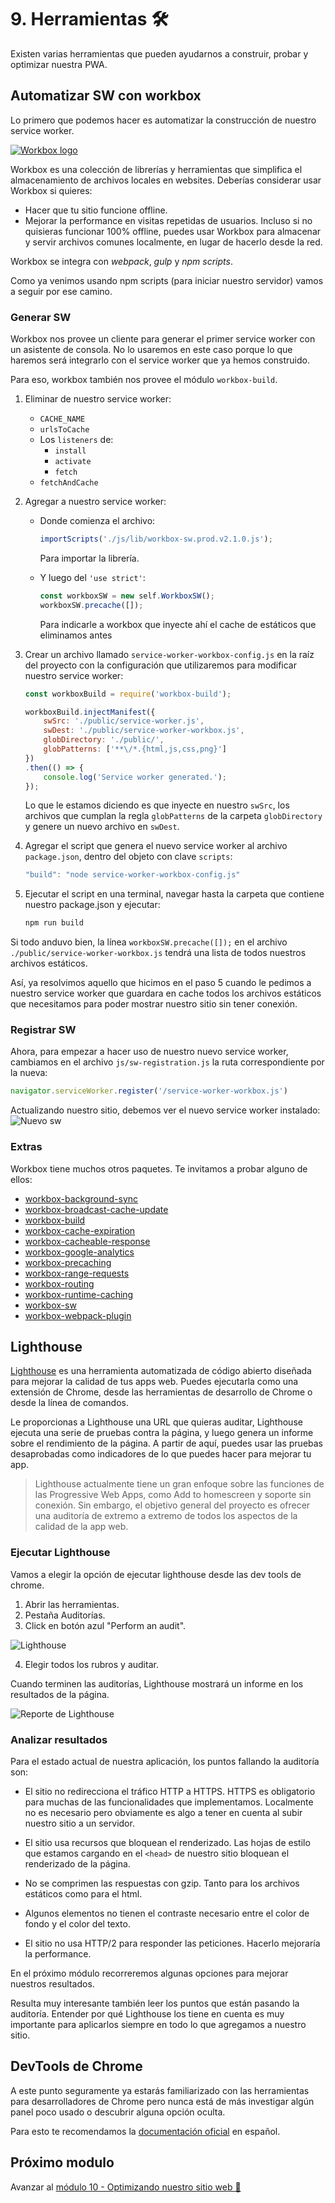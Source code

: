 # 9. Herramientas 🛠️
Existen varias herramientas que pueden ayudarnos a construir, probar y optimizar nuestra PWA.

## Automatizar SW con workbox
Lo primero que podemos hacer es automatizar la construcción de nuestro service worker.

[![Workbox logo](./images/workbox-logo.png)](https://workboxjs.org/)

Workbox es una colección de librerías y herramientas que simplifica el almacenamiento de archivos locales en websites. Deberías considerar usar Workbox si quieres:
- Hacer que tu sitio funcione offline.
- Mejorar la performance en visitas repetidas de usuarios. Incluso si no quisieras funcionar 100% offline, puedes usar Workbox para almacenar y servir archivos comunes localmente, en lugar de hacerlo desde la red.

Workbox se integra con _webpack_, _gulp_ y _npm scripts_.

Como ya venimos usando npm scripts (para iniciar nuestro servidor) vamos a seguir por ese camino.

### Generar SW
Workbox nos provee un cliente para generar el primer service worker con un asistente de consola. No lo usaremos en este caso porque lo que haremos será integrarlo con el service worker que ya hemos construido.

Para eso, workbox también nos provee el módulo `workbox-build`.

1. Eliminar de nuestro service worker:
    - `CACHE_NAME`
    - `urlsToCache`
    - Los `listeners` de:
        - `install`
        - `activate`
        - `fetch`
    - `fetchAndCache`


1. Agregar a nuestro service worker:
    - Donde comienza el archivo:
        ```js
        importScripts('./js/lib/workbox-sw.prod.v2.1.0.js');
        ```
        Para importar la librería. 

    - Y luego del `'use strict'`:
        ```js
        const workboxSW = new self.WorkboxSW();
        workboxSW.precache([]);
        ```
        Para indicarle a workbox que inyecte ahí el cache de estáticos que eliminamos antes


1. Crear un archivo llamado `service-worker-workbox-config.js` en la raíz del proyecto con la configuración que utilizaremos para modificar nuestro service worker:
    ```js
    const workboxBuild = require('workbox-build');
    
    workboxBuild.injectManifest({
        swSrc: './public/service-worker.js',
        swDest: './public/service-worker-workbox.js',
        globDirectory: './public/',
        globPatterns: ['**\/*.{html,js,css,png}']
    })
    .then(() => {
        console.log('Service worker generated.');
    });
    ```

    Lo que le estamos diciendo es que inyecte en nuestro `swSrc`, los archivos que cumplan la regla `globPatterns` de la carpeta `globDirectory` y genere un nuevo archivo en `swDest`.


4. Agregar el script que genera el nuevo service worker al archivo `package.json`, dentro del objeto con clave `scripts`:
    ```js
    "build": "node service-worker-workbox-config.js"
    ```

5. Ejecutar el script en una terminal, navegar hasta la carpeta que contiene nuestro package.json y ejecutar:
    ```bash
    npm run build
    ```


Si todo anduvo bien, la línea `workboxSW.precache([]);` en el archivo `./public/service-worker-workbox.js` tendrá una lista de todos nuestros archivos estáticos.

Así, ya resolvimos aquello que hicimos en el paso 5 cuando le pedimos a nuestro service worker que guardara en cache todos los archivos estáticos que necesitamos para poder mostrar nuestro sitio sin tener conexión.


### Registrar SW
 
Ahora, para empezar a hacer uso de nuestro nuevo service worker, cambiamos en el archivo `js/sw-registration.js` la ruta correspondiente por la nueva:
```js
navigator.serviceWorker.register('/service-worker-workbox.js')
```

Actualizando nuestro sitio, debemos ver el nuevo service worker instalado:
![Nuevo sw](./images/workbox-sw.png)


### Extras

Workbox tiene muchos otros paquetes. Te invitamos a probar alguno de ellos:

- [workbox-background-sync](https://www.workboxjs.org/reference-docs/latest/module-workbox-background-sync.html)
- [workbox-broadcast-cache-update](https://www.workboxjs.org/reference-docs/latest/module-workbox-broadcast-cache-update.html)
- [workbox-build](https://www.workboxjs.org/reference-docs/latest/module-workbox-build.html)
- [workbox-cache-expiration](https://www.workboxjs.org/reference-docs/latest/module-workbox-cache-expiration.html)
- [workbox-cacheable-response](https://www.workboxjs.org/reference-docs/latest/module-workbox-cacheable-response.html)
- [workbox-google-analytics](https://www.workboxjs.org/reference-docs/latest/module-workbox-google-analytics.html)
- [workbox-precaching](https://www.workboxjs.org/reference-docs/latest/module-workbox-precaching.html)
- [workbox-range-requests](https://www.workboxjs.org/reference-docs/latest/module-workbox-range-requests.html)
- [workbox-routing](https://www.workboxjs.org/reference-docs/latest/module-workbox-routing.html)
- [workbox-runtime-caching](https://www.workboxjs.org/reference-docs/latest/module-workbox-runtime-caching.html)
- [workbox-sw](https://www.workboxjs.org/reference-docs/latest/module-workbox-sw.html)
- [workbox-webpack-plugin](https://www.workboxjs.org/reference-docs/latest/module-workbox-webpack-plugin.html)

## Lighthouse

[Lighthouse](https://github.com/GoogleChrome/lighthouse) es una herramienta automatizada de código abierto diseñada para mejorar la calidad de tus apps web. Puedes ejecutarla como una extensión de Chrome, desde las herramientas de desarrollo de Chrome o desde la línea de comandos.

Le proporcionas a Lighthouse una URL que quieras auditar, Lighthouse ejecuta una serie de pruebas contra la página, y luego genera un informe sobre el rendimiento de la página. A partir de aquí, puedes usar las pruebas desaprobadas como indicadores de lo que puedes hacer para mejorar tu app.

> Lighthouse actualmente tiene un gran enfoque sobre las funciones de las Progressive Web Apps, como Add to homescreen y soporte sin conexión. Sin embargo, el objetivo general del proyecto es ofrecer una auditoría de extremo a extremo de todos los aspectos de la calidad de la app web.


### Ejecutar Lighthouse

Vamos a elegir la opción de ejecutar lighthouse desde las dev tools de chrome.

1. Abrir las herramientas.
1. Pestaña Auditorías.
1. Click en botón azul "Perform an audit".

![Lighthouse](./images/lighthouse.png)

4. Elegir todos los rubros y auditar.

Cuando terminen las auditorías, Lighthouse mostrará un informe en los resultados de la página.

![Reporte de Lighthouse](./images/lighthouse-audit.png)

### Analizar resultados
Para el estado actual de nuestra aplicación, los puntos fallando la auditoría son:

- El sitio no redirecciona el tráfico HTTP a HTTPS. HTTPS es obligatorio para muchas de las funcionalidades que implementamos. Localmente no es necesario pero obviamente es algo a tener en cuenta al subir nuestro sitio a un servidor.

- El sitio usa recursos que bloquean el renderizado. Las hojas de estilo que estamos cargando en el `<head>` de nuestro sitio bloquean el renderizado de la página.

- No se comprimen las respuestas con gzip. Tanto para los archivos estáticos como para el html.

- Algunos elementos no tienen el contraste necesario entre el color de fondo y el color del texto.

- El sitio no usa HTTP/2 para responder las peticiones. Hacerlo mejoraría la performance.
 
En el próximo módulo recorreremos algunas opciones para mejorar nuestros resultados.

Resulta muy interesante también leer los puntos que están pasando la auditoría. Entender por qué Lighthouse los tiene en cuenta es muy importante para aplicarlos siempre en todo lo que agregamos a nuestro sitio.


## DevTools de Chrome

A este punto seguramente ya estarás familiarizado con las herramientas para desarrolladores de Chrome pero nunca está de más investigar algún panel poco usado o descubrir alguna opción oculta.

Para esto te recomendamos la [documentación oficial](https://developers.google.com/web/tools/chrome-devtools/?hl=es) en español.

## Próximo modulo
Avanzar al [módulo 10 - Optimizando nuestro sitio web 🔩](../10-optimization)
